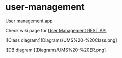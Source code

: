 user-management
===============

[User management app](https://user-management.firebaseapp.com/app/index.html)

Check wiki page for [User Management REST API](https://github.com/ngEdmundas/user-management/wiki/REST-API)

![Class diagram:](Diagrams/UMS%20-%20Class.png]

![DB diagram:](Diagrams/UMS%20-%20ER.png]


